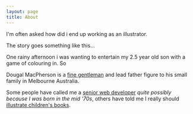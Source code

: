 ```yaml
---
layout: page
title: About
---
```


I'm often asked how did i end up working as an illustrator. 

The story goes something like this...

One rainy afternoon i was wanting to entertain my 2.5 year old son with a game of colouring in.
So 

<!-- ![Dougal MacPherson](/img/dougal-macpherson.jpg) -->

Dougal MacPherson is a [fine gentleman](http://twitter.com/mrdougal "You should follow my on twitter, it will change your life") and lead father figure to his small family in Melbourne Australia.

Some people have called me a [senior web developer](http://github.com/mrdougal "If you want to have a poke at some of my code, including the code for this site")
*quite possibly because I was born in the mid '70s*, others have told me I really should [illustrate children's books](/projects/15mindrawings "The illustrations that I do when i'm not being a programmer or a parent").
         